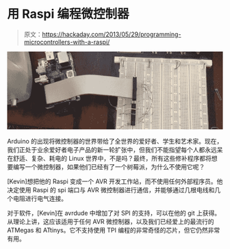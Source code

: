 # 用 Raspi 编程微控制器

> 原文：<https://hackaday.com/2013/05/29/programming-microcontrollers-with-a-raspi/>

![rasduino](img/7c330da08eb9295811ce3eab0b0ee926.png)

Arduino 的出现将微控制器的世界带给了全世界的爱好者、学生和艺术家。现在，我们正处于业余爱好者电子产品的新一轮扩张中，但我们不能指望每个人都永远呆在舒适、复杂、耗电的 Linux 世界中，不是吗？最终，所有这些修补程序都将想要编写一个微控制器，如果他们已经有了一个树莓派，为什么不使用它呢？

[Kevin]想把他的 Raspi 变成一个 AVR 开发工作站，而不使用任何外部程序员。他决定使用 Raspi 的 spi 端口与 AVR 微控制器进行通信，并能够通过几根电线和几个电阻进行电气连接。

对于软件，[Kevin]在 avrdude 中增加了对 SPI 的支持，可以在他的 git 上获得。从理论上讲，这应该适用于任何 AVR 微控制器，以及我们已经爱上的最流行的 ATMegas 和 ATtinys。它不支持使用 TPI 编程的非常奇怪的芯片，但它仍然非常有用。